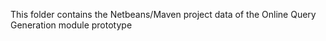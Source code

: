 This folder contains the Netbeans/Maven project data of the Online Query Generation module prototype
